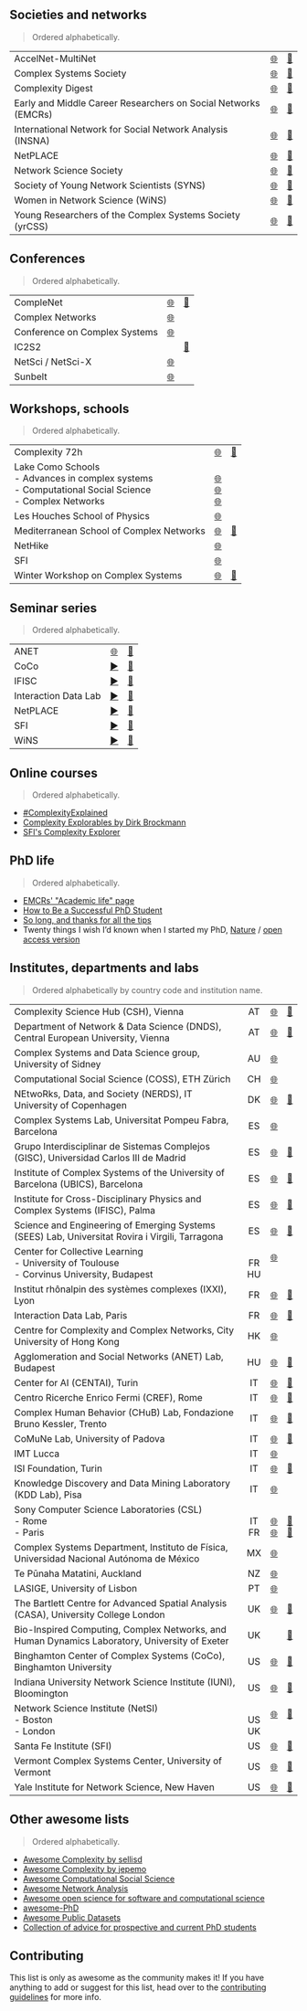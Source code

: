 ## Societies and networks
> Ordered alphabetically.

|   |         |               |
| - | :-----: | :-----------: |
| AccelNet-MultiNet | [🌐](https://www.accelnet-multinet.org/) | [📢](https://twitter.com/MultilayerNets) |
| Complex Systems Society | [🌐](https://cssociety.org) | [📢](https://twitter.com/CompSysSoc) |
| Complexity Digest | [🌐](https://comdig.unam.mx/) | [📢](https://twitter.com/cxdig) |
| Early and Middle Career Researchers on Social Networks (EMCRs) | [🌐](https://sites.google.com/view/emcrs-social-networks) | [📢](https://twitter.com/emcr_sna) |
| International Network for Social Network Analysis (INSNA) | [🌐](https://www.insna.org/) | [📢](https://twitter.com/SocNetAnalysts) |
| NetPLACE | [🌐](https://sites.google.com/view/netplace/home-page) | [📢](https://twitter.com/netplace_semi) |
| Network Science Society | [🌐](https://netscisociety.net/home) | [📢](https://twitter.com/netscisociety) |
| Society of Young Network Scientists (SYNS) | [🌐](https://society-of-young-network-scientists.github.io/) | [📢](https://twitter.com/official_SYNS) |
| Women in Network Science (WiNS) | [🌐](https://sites.google.com/view/womeninnetworkscience/) | [📢](https://twitter.com/WiNS_Society) |
| Young Researchers of the Complex Systems Society (yrCSS) | [🌐](https://yrcss.cssociety.org/) | [📢](https://datasci.social/@yrCSS) |


## Conferences
> Ordered alphabetically.

|   |         |               |
| - | :-----: | :-----------: |
| CompleNet | [🌐](https://complenet.weebly.com/) | [📢](https://twitter.com/CompleNet) |
| Complex Networks | [🌐](https://complexnetworks.org) | |
| Conference on Complex Systems | [🌐](https://cssociety.org/ccs) | |
| IC2S2 | | [📢](https://twitter.com/IC2S2) |
| NetSci / NetSci-X | [🌐](https://netscisociety.net/events/netsci) | |
| Sunbelt | [🌐](https://www.insna.org/events/insna-conferences) | |


## Workshops, schools
> Ordered alphabetically.

|   |         |               |
| - | :-----: | :-----------: |
| Complexity 72h | [🌐](https://www.complexity72h.com/) | [📢](https://twitter.com/Complexity72h) |
| Lake Como Schools <br/> - Advances in complex systems <br/> - Computational Social Science <br/> - Complex Networks | <br/> [🌐](https://acsz.lakecomoschool.org) <br/> [🌐](https://css.lakecomoschool.org) <br/> [🌐](https://ntmh.lakecomoschool.org) | |
| Les Houches School of Physics | [🌐](https://www.houches-school-physics.com/program/) | |
| Mediterranean School of Complex Networks | [🌐](https://mediterraneanschoolcomplex.net/) | [📢](https://twitter.com/MscxNetworks) |
| NetHike | [🌐](https://sn.ethz.ch/nethike.html) | |
| SFI | [🌐](https://santafe.edu/engage/learn/programs) | |
| Winter Workshop on Complex Systems | [🌐](https://wwcs2024.github.io/) | [📢](https://twitter.com/winter_complex) |


## Seminar series
> Ordered alphabetically.

|   |         |               |
| - | :-----: | :-----------: |
| ANET | [🌐](https://anet.krtk.mta.hu/seminars/) | [📢](https://twitter.com/AnetiLabs) |
| CoCo | [▶](http://coco.binghamton.edu/#seminar) | [📢](https://twitter.com/BinghamtonCoCo) |
| IFISC | [▶](https://www.youtube.com/@IFISCseminars/videos) | [📢](https://ifisc.uib-csic.es/en/events/seminars/) |
| Interaction Data Lab | [▶](https://www.youtube.com/@interactiondatalab2056/videos) | [📢](https://twitter.com/interactiondata) |
| NetPLACE | [▶](https://www.youtube.com/@netplace3823/videos) | [📢](https://twitter.com/netplace_semi) |
| SFI | [▶](https://www.youtube.com/@SFIScience/videos) | [📢](https://twitter.com/sfiscience) |
| WiNS | [▶](https://www.youtube.com/@winsseminar9853/videos) | [📢](https://twitter.com/WiNS_Society) |


## Online courses
> Ordered alphabetically.

- [#ComplexityExplained](https://complexityexplained.github.io/)
- [Complexity Explorables by Dirk Brockmann](https://complexity-explorables.org/)
- [SFI's Complexity Explorer](https://www.complexityexplorer.org)


## PhD life
> Ordered alphabetically.

- [EMCRs' "Academic life" page](https://sites.google.com/view/emcrs-social-networks/academic-life)
- [How to Be a Successful PhD Student](https://people.cs.umass.edu/~wallach/how_to_be_a_successful_phd_student.pdf)
- [So long, and thanks for all the tips](https://imstat.org/2022/04/01/written-by-witten-so-long-and-thanks-for-all-the-tips/)
- Twenty things I wish I’d known when I started my PhD, [Nature](https://www.nature.com/articles/d41586-018-07332-x) / [open access version](https://www.researchgate.net/profile/Lucy-Taylor-33/publication/328775212_Twenty_things_I_wish_I'd_known_when_I_started_my_PhD/links/5be60c1fa6fdcc3a8dcb198c/Twenty-things-I-wish-Id-known-when-I-started-my-PhD.pdf)



## Institutes, departments and labs
> Ordered alphabetically by country code and institution name.

|   |         |         |               |
| - | :-----: | :-----: | :-----------: |
| Complexity Science Hub (CSH), Vienna | AT | [🌐](https://www.csh.ac.at/) | [📢](https://twitter.com/CSHVienna) |
| Department of Network & Data Science (DNDS), Central European University, Vienna | AT | [🌐](https://networkdatascience.ceu.edu) | [📢](https://twitter.com/dnds_ceu) |
| Complex Systems and Data Science group, University of Sidney | AU | [🌐](https://www.maths.usyd.edu.au/u/ega/group/) | |
| Computational Social Science (COSS), ETH Zürich | CH | [🌐](https://coss.ethz.ch/) | |
| NEtwoRks, Data, and Society (NERDS), IT University of Copenhagen | DK | [🌐](https://nerds.itu.dk) | [📢](https://datasci.social/@nerdsitu) |
| Complex Systems Lab, Universitat Pompeu Fabra, Barcelona | ES | [🌐](http://complex.upf.edu/) | |
| Grupo Interdisciplinar de Sistemas Complejos (GISC), Universidad Carlos III de Madrid | ES | [🌐](https://valbuena.fis.ucm.es/gisc) | [📢](https://twitter.com/gisc_group) |
| Institute of Complex Systems of the University of Barcelona (UBICS), Barcelona | ES | [🌐](http://ubics.ub.edu/) | [📢](https://twitter.com/UB_ICS) |
| Institute for Cross-Disciplinary Physics and Complex Systems (IFISC), Palma | ES | [🌐](https://ifisc.uib-csic.es/) | [📢](https://twitter.com/IFISC_mallorca) |
| Science and Engineering of Emerging Systems (SEES) Lab, Universitat Rovira i Virgili, Tarragona | ES | [🌐](http://seeslab.info/) | [📢](https://twitter.com/sees_lab) |
| Center for Collective Learning <br/> - University of Toulouse <br/> - Corvinus University, Budapest | <br/> FR <br/> HU | [🌐](https://centerforcollectivelearning.org) <br/> <br/> | <br/> <br/> <br/> |
| Institut rhônalpin des systèmes complexes (IXXI), Lyon | FR | [🌐](http://www.ixxi.fr) | [📢](https://twitter.com/I_X_X_I_) |
| Interaction Data Lab, Paris | FR | [🌐](https://interactiondatalab.com/) | [📢](https://twitter.com/interactiondata) |
| Centre for Complexity and Complex Networks, City University of Hong Kong | HK | [🌐](http://cccn.ee.cityu.edu.hk) | |
| Agglomeration and Social Networks (ANET) Lab, Budapest | HU | [🌐](https://anet.krtk.mta.hu/) | [📢](https://twitter.com/AnetiLabs) |
| Center for AI (CENTAI), Turin | IT | [🌐](https://centai.eu/home) | [📢](https://twitter.com/CentaiInstitute) |
| Centro Ricerche Enrico Fermi (CREF), Rome | IT | [🌐](https://cref.it/en) | [📢](https://twitter.com/cref_official) |
| Complex Human Behavior (CHuB) Lab, Fondazione Bruno Kessler, Trento | IT | [🌐](https://chub.fbk.eu/) | [📢](https://twitter.com/chub_fbk) |
| CoMuNe Lab, University of Padova | IT | [🌐](https://manliodedomenico.com/people.php) | [📢](https://twitter.com/ComuneLab) |
| IMT Lucca | IT | [🌐](https://www.imtlucca.it/en) | |
| ISI Foundation, Turin | IT | [🌐](https://isi.it/) | [📢](https://twitter.com/ISI_Fondazione) |
| Knowledge Discovery and Data Mining Laboratory (KDD Lab), Pisa | IT | [🌐](https://kdd.isti.cnr.it) | |
| Sony Computer Science Laboratories (CSL) <br/> - Rome <br/> - Paris | <br/> IT <br/> FR | <br/> [🌐](https://csl.sony.it) <br/> [🌐](https://csl.sony.fr) | <br/> [📢](https://twitter.com/SonyCSLRome) <br/> [📢](https://twitter.com/SonyCSLParis) |
| Complex Systems Department, Instituto de Física, Universidad Nacional Autónoma de México | MX | [🌐](https://www.fisica.unam.mx/investigacion/departamentos/sistemas_complejos/index.php?lang=en) | |
| Te Pūnaha Matatini, Auckland | NZ | [🌐](https://www.tepunahamatatini.ac.nz) | |
| LASIGE, University of Lisbon | PT | [🌐](https://www.lasige.pt/research-line/data-and-systems-intelligence/) | |
| The Bartlett Centre for Advanced Spatial Analysis (CASA), University College London | UK | [🌐](https://www.ucl.ac.uk/bartlett/casa) | [📢](https://twitter.com/CASAUCL) |
| Bio-Inspired Computing, Complex Networks, and Human Dynamics Laboratory, University of Exeter | UK | | [📢](https://twitter.com/BioComplexLab) |
| Binghamton Center of Complex Systems (CoCo), Binghamton University | US | [🌐](http://coco.binghamton.edu) | [📢](https://twitter.com/BinghamtonCoCo) |
| Indiana University Network Science Institute (IUNI), Bloomington | US | [🌐](https://iuni.iu.edu/) | [📢](https://twitter.com/IUNetSci) |
| Network Science Institute (NetSI) <br/> - Boston <br/> - London | <br/> US <br/> UK | [🌐](https://www.networkscienceinstitute.org) <br/>  <br/>  |[📢](https://twitter.com/NUnetsi) <br/> <br/> |
| Santa Fe Institute (SFI) | US | [🌐](https://santafe.edu/) | [📢](https://twitter.com/sfiscience) |
| Vermont Complex Systems Center, University of Vermont | US | [🌐](https://vermontcomplexsystems.org/) | [📢](https://twitter.com/uvmcomplexity) |
| Yale Institute for Network Science, New Haven | US | [🌐](https://yins.yale.edu/) | [📢](https://twitter.com/YINSedge) |


## Other awesome lists
> Ordered alphabetically.

- [Awesome Complexity by sellisd](https://github.com/sellisd/awesome-complexity)
- [Awesome Complexity by jepemo](https://github.com/jepemo/awesome-complexity)
- [Awesome Computational Social Science](https://github.com/gesiscss/awesome-computational-social-science)
- [Awesome Network Analysis](https://github.com/briatte/awesome-network-analysis)
- [Awesome open science for software and computational science](https://github.com/INRIA/awesome-open-science-software)
- [awesome-PhD](https://github.com/helenahartmann/awesome-PhD)
- [Awesome Public Datasets](https://github.com/awesomedata/awesome-public-datasets)
- [Collection of advice for prospective and current PhD students](https://github.com/pliang279/awesome-phd-advice)


## Contributing

This list is only as awesome as the community makes it! If you have anything to add or
suggest for this list, head over to the [contributing guidelines](https://github.com/yrCSS/awesome-complex-systems-community/blob/main/CONTRIBUTING.md)
for more info.
